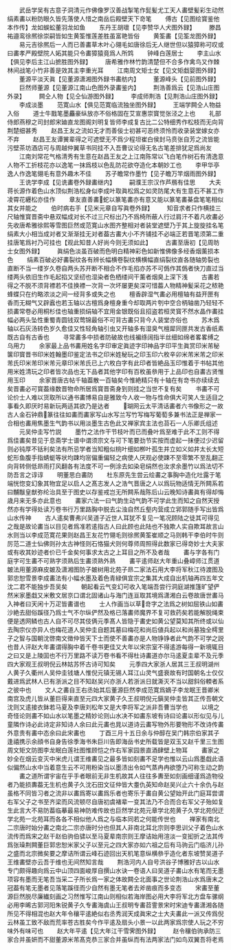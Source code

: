 <!-- { "loadSidebar": true } -->
　　武岳学吴有古意子洞清元作佛像罗汉善战掣笔作髭髪尤工天人畵壁髪彩生动然绢素畵以粉防眼久皆先落使人惜之南岳后殿壁天下竒笔
　　傅古【见图绘寳鉴他本作传】龙如蜈蚣董羽龙如鱼
　　东丹王胡瓌【见李赞华人犬图外録】
　　滕昌祐邉鸾徐熈徐崇嗣皆如生黄筌惟莲差胜虽富艳皆俗
　　黄筌畵【见筌龙图外録】
　　易元吉徐熈后一人而已善畵草木叶心翎毛如唐徐后无人继世但以猿獐称可叹或曰畵孝严殿壁院人妬其能只令畵獐猿竟爲人所鸩
　　钟峰白莲居士
　　李主山水【俱见李后主江山摭胜图外録】
　　唐希雅作林竹韵清楚但不合多作禽鸟又作棘林间战笔小竹非善是效其主李重光耳
　　江南周文矩士女【见文矩戱婴图外録】
　　董源平淡天眞【见董源潇湘图外録书畵舫内】
　　董源峰头【见前图外録】
　　巨然师董源【见董源江南山色图外录畵鉴内】
　　荆浩善爲云【见浩山庄图外录】
　　闗仝人物【见仝仙游图外録】
　　李成师荆浩【见荆浩山庄图外録】
　　李成淡墨
　　范寛山水【俱见范寛临流独坐图外録】
　　王端学闗仝人物益入俗
　　道士牛戬笔墨麤豪纵放亦不俗格固在艾宣惠崇寳觉张泾之上也
　　礼部侍郎燕穆之司封郎宋廸直龙图阁刘明复皆师李成复古比二公特细秀作松枝而无向背荆楚细甚秀
　　赵昌王友之流如无才而善佞士初甚可恶终须怜而收录装堂嫁女亦不弃
　　赵昌王友谭黉辈得之可遮壁无不爲少程坦崔白侯封马贲张自芳之流皆能污壁茶坊酒店可与周越仲翼草书同挂不入吾曹议论得无名古笔差排犹足爲尚友
　　江南刘常花气格清秀有生意在赵昌王友之上江南陈常以飞白笔作树石有清逸意人物不工折枝花亦以逸笔一抹爲枝以色乱防花欲夺造化本朝妙工也
　　李甲华亭逸人作逸笔翎毛有意外趣木不佳
　　苏子瞻常作墨竹【见子瞻万竿烟雨图外録】
　　王诜学李成【见诜畵卷外録畵继内】
　　嗣濮王宗汉作芦鴈有佳思
　　大夫蒋长源作着色山水顶似荆浩松身似李成叶取眞松爲之如灵防尾大有生意石不甚工作凌霄花纒松亦佳作
　　章友直善畵蛇以篆笔畵亦有意又能以篆笔畵棊盘笔笔相似其女并能之
　　伯时病右手【见米元章自写眞卷外録】
　　知音求者只作横挂三尺轴惟寳晋斋中悬双幅成对长不过三尺标出乃不爲椅所蔽人行过肩汗不着凡收畵必先收唐希雅徐熙等雪图巨然或范寛山水图齐整相对者装堂遮壁乃于其上旋旋挂名笔绢素大小相当成对者又渐渐挂无对者葢古畵大小不齐铺挂不必端正若晋笔须第二重挂唐笔爲衬乃可挂也【观此知昔人好尚今则无须如此】
　　古畵至唐初【见周昉士女图外録】
　　眞绢色淡虽百破而色明白精神彩色如新惟佛像多经香烟薰损本色
　　绢素百破必好畵裂纹各有辨长幅横卷裂纹横横幅直绢裂纹直各随轴势裂也直断不当一缕岁久卷自两头苏开断不相合不作毛掐亦苏不可僞作其僞者快刀直过当缕两头依旧生作毛起掐又坚纫也湿染者色栖缕间干薰者烟臭上深下浅
　　古畵若得之不脱不须背褾若不佳换褾一次背一次坏屡更矣深可惜葢人物精神髪采花之秾艳蜂蝶只在约略浓淡之间一经背多或失之也
　　檀香辟湿气畵必用檀轴有益开匣有香而无糊气又辟蠧也若玉轴以古檀爲身檀身重今却取两片刳中空合柄轴凿乃轻轻不损畵常卷必用桐杉佳也轴重损绢轴不宜用金银既俗且招盗若桓灵寳不然水晶作畵挂幅必两头坠性重蜀青圆钱双莺锦最俗不可背古畵只背今人装堂亦俗也
　　苏木爲轴以石灰汤转色岁久愈佳又性轻角轴引虫又开轴多有湿臭气檀犀同匣共发古香纸素既古自有古香也
　　寻常畵多中损者防破故也线褊绦阔指半丝细如绵者畧畧缚之乌用力
　　余家最上品书畵用姓名字印审定眞迹字印神品字印平生眞赏印米芾秘箧印寳晋书印米姓翰墨印鉴定法书之印米姓秘玩之印玉印六枚辛卯米芾米芾之印米芾氏印米芾印米芾元章印米芾氏已上六枚白字有此印者皆絶品玉印惟着于书帖其他用米姓清玩之印者皆次品也无下品者其他字印有百枚虽叅用于上品印也自畵古贤惟用玉印
　　余家晋唐古帖千轴葢散一百轴矣今惟絶精只有十轴在有竒书亦续续去矣晋畵必可寳葢缘数晋物命所居爲寳晋斋身到则挂之当世不复有矣
　　书畵不可论价士人难以货取所以通书畵博易自是雅致今人收一物与性命俱大可笑人生适目之事看久即厌时易新玩两适其欲乃是达者
　　瑚网云太平清话畵者六书像形之一故古人金石钟鼎篆往往如畵而畵家写山水写兰写竹写梅写葡萄多兼书法正是禅家一合相也畵用焦墨生气韵书以用淡墨生古色此又禅家宾主法也苔石一人乐卿氏组述
　　元吴仲圭写竹説
　　墨竹之法作干节枝叶而已而叠叶爲至难于此不工则不得爲佳畵矣昔见于息斋学士谱中谓须宗文与可下笔要劲节实按而虚起一抹便过少迟留则必钝厚不铦利矣法有所忌学者当知粗似桃叶细如栁叶孤生并立如义如井太长太短蛇形鱼腹手指蜻蜓等状均踈均宻偏重偏轻之病使人厌观必使踈不至零繁不至乱翻正向背转侧低昻雨打风翻各有法度不可一例涂去如染皂绢然也汝求余墨竹以爲法切不防吾言之谆谆
　　明董思白畵防
　　杜东原先生尝云绘畵之事胸中造化吐露于笔端恍惚变幻象其物宜足以启人之髙志发人之浩气晋唐之人以爲玩物适情无所闗系若曰黼黻皇猷弥纶治具至于图史以存鉴戒岂无所闗系哉陈后山云晚知诗畵眞有得却悔歳月来无多亦此意也
　　畵家六法一曰气韵生动气韵不可学此生而知之自然天授然亦有学得处读万卷书行万里路胸中脱去尘浊自然丘壑内营成立郛郭随手写出皆爲山水传神
　　古人逺矣曹弗兴吴道子近世人耳犹不复见一笔况顾陆之徒其可得见之哉是故论畵当以目见者爲准若逺指古人曰此顾也此陆也不独欺人实自欺耳故言山水则当以李成范寛花果则赵昌王友花竹翎毛则徐熈黄筌崔顺之马则韩干李伯时牛则厉范二道士仙佛则孙太古神怪则石恪猫犬则何尊师周照得此数家已得竒妙士大夫家或有收其妙迹者价已千金矣何事求太古之上耳目之所不及者哉
　　畵与字各有门庭字可生畵不可熟字须熟后生畵须熟外熟
　　畵平逺师赵大年重山叠嶂师江贯道皴法用董源麻皮皴及潇湘图防子皴树用北苑子昻二家法石用大李将军秋江待渡图及郭忠恕雪景李成畵法有小幅水墨及着色青緑俱宜宗之集其大成自出机轴再四五年文沈二君不能独步吾吴矣
　　朝起看云气变幻可收入笔端吾尝行洞庭湖推篷旷望俨然米家墨戱又米敷文居京口谓北固诸山与海门连亘取其境爲潇湘白云卷故唐世畵马入神者曰天闲十万疋皆畵谱也
　　士人作画当以草竒字之法爲之树如屈铁山如畵沙絶去甜俗蹊径乃爲士气不尔纵俨然及格已落畵师魔界不复可救药矣若能解脱绳束便是透网鳞也古人自不可尽其伎俩元季髙人皆隐于畵史如黄公望莫知其所终或以仙去陶宗仪亦异人也梅花道人吴仲圭自题其墓曰梅花和尚后値兵起以和尚墓独全樗里子之智与国朝沈啓南文徴仲皆天下士而使不善畵亦是人物铮铮者此气韵不可学之説也昔人评赵大年畵谓得胸中着千卷书更佳又大年以宋宗室不得逺游每得一新境辄目之曰又是上陵囬也不行万里路不读万卷书看不得杜诗畵道亦尔马逺夏圭辈不及元季四大家观王叔明倪云林姑苏怀古诗可知矣
　　元季四大家浙人居其三王叔明湖州人黄子久衢州人吴仲圭钱塘人惟倪元镇无锡人耳江山灵气盛衰故有时国朝名士仅仅戴进爲武林人已有浙派之目不知赵吴兴亦浙人若浙派日就澌灭不当以甜斜俗輭者系之彼中也
　　文人之畵自王右丞始其后董源巨然李成范寛爲嫡子李龙眠王晋卿米南宫及虎儿皆从董巨得来直至元四大家黄子久王叔明倪元鎭吴仲圭皆其正传吾朝文沈则又逺接衣鉢若马夏及李唐刘松年又是大李将军之派非吾曹当学也
　　以境之奇怪论则畵不如山水以笔墨之精妙论则山水决不如畵东坡有诗曰论畵以形似见与儿童隣作诗必此诗定非知诗人余曰此元畵也晁以道诗云畵写物外形要物形不改诗传畵外意贵有畵中态余曰此宋畵也
　　丁酉三月十五日余与仲醇在吴门韩宗伯家其子逢禧携示余顔书自身告徐季海书朱巨川告即海岳书史所载皆是双玉又赵千里三生图周文矩文防图李龙眠白莲社图惟顾恺之作右军家园景直酒肆壁上物耳
　　畵家之妙全在烟云变灭中米虎儿谓王维畵见之最多皆如刻畵不足学也惟以云山爲墨戱此语似偏然山水中当着意生云不可用粉染当以墨渍出令如气蒸冉冉欲堕乃可称生动之韵
　　畵之道所谓宇宙在乎手者眼前无非生机故其人往往多夀至如刻画细谨爲造物役者乃能损夀葢无生机也黄子久沈石田文征仲皆大耋仇英知命赵吴兴止六十余仇与赵虽格不同皆习者之流非以畵爲寄以畵爲乐者也寄乐于畵自黄公望始开此门庭耳尝谓右军父子之书至齐梁而风流顿尽自唐初虞褚辈一变其法乃不合而合右军父子殆如复生此言大不易防葢临摹最易神防难传故也巨然学北苑元章学北苑黄子久学北苑倪迂学北苑一北苑耳而各各不相似他人爲之与临本同若之何能传世也
　　禅家有南北二宗唐时始分畵之南北二宗亦唐时分也但其人非南北耳北宗则李思训父子着色山水流传而爲宋之赵干赵伯驹伯骕以至马夏辈南宗则王摩诘始用渲淡一变抝折之法其传爲张璪荆闗董巨郭忠恕米家父子以至元之四大家亦如六祖之后有马驹云门临济儿孙之盛而北宗微矣要之摩诘所谓云峰石迹回出天机笔意纵横叅乎造化者东坡赞吴道子王维畵壁亦云吾于维也无间然知言哉
　　荆浩河内人自号洪谷子博雅好古以山水专门颇得趣向爲云中山顶四面峻厚自撰山水诀一卷语人曰吴道子畵山水有笔而无墨项容有墨而无笔吾当采二子所长爲一家之体故闗仝北面事之世论荆浩山水爲唐末之冠葢有笔无墨者见落笔蹊径而少自然有墨无笔者去斧凿痕而多变态
　　宋畵至董源巨然脱尽廉纎刻画之习然惟写江南山则相似若海岸图必用大李将军北方盘车骡纲必用李晞古郭河阳朱锐黄子久专畵海虞山王叔明专畵苕霅景宋时宋迪专畵潇湘各随所见不得相混也赵大年令穰平逺絶似右丞秀润天成眞宋之士大夫畵此一派又传爲倪云林虽工致不敌而荒率苍古胜矣今作平逺及扇头小景一以此两家爲宗使人玩之不穷味外有味可也
　　赵大年平逺【见大年江干雪霁图外録】
　　赵令穰伯驹承防三家合并虽妍而不甜董源米芾髙克恭三家合并虽纵而有法两家法门如鸟双翼吾将老焉
